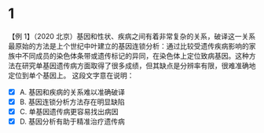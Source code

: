 # 1
【例 1】（2020 北京）基因和性状、疾病之间有着非常复杂的关系，破译这一关系最原始的方法是上个世纪中叶建立的基因连锁分析：通过比较受遗传疾病影响的家族中不同成员的染色体条带或遗传标记的异同，在染色体上定位致病基因。这种方法在研究单基因遗传病方面取得了很多成绩，但其缺点是分辨率有限，很难准确地定位到单个基因上。
这段文字意在说明：
- [x] A. 基因和疾病的关系难以准确破译
- [x] B. 基因连锁分析方法存在明显缺陷
- [x] C. 单基因遗传病更容易找出病因
- [x] D. 基因分析有助于精准治疗遗传病